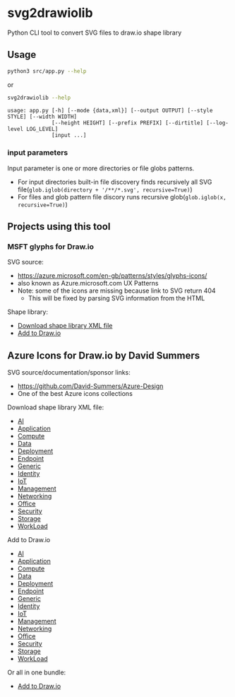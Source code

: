 # svg2drawiolib

Python CLI tool to convert SVG files to draw.io shape library

## Usage

```bash
python3 src/app.py --help
```

or

```bash
svg2drawiolib --help
```

```text
usage: app.py [-h] [--mode {data,xml}] [--output OUTPUT] [--style STYLE] [--width WIDTH]
              [--height HEIGHT] [--prefix PREFIX] [--dirtitle] [--log-level LOG_LEVEL]
              [input ...]
```

### input parameters

Input parameter is one or more directories or file globs patterns.

* For input directories built-in file discovery finds recursively all SVG file(`glob.iglob(directory + '/**/*.svg', recursive=True)`)
* For files and glob pattern file discory runs recursive glob(`glob.iglob(x, recursive=True)`)

## Projects using this tool

### MSFT glyphs for Draw.io

SVG source:

* <https://azure.microsoft.com/en-gb/patterns/styles/glyphs-icons/>
* also known as Azure.microsoft.com UX Patterns
* Note: some of the icons are missing because link to SVG return 404
  * This will be fixed by parsing SVG information from the HTML

Shape library:

* [Download shape library XML file](https://raw.githubusercontent.com/jikuja/drawio-icons-msft-sundog/master/MSFT-bluedog.xml)
* [Add to Draw.io](https://app.diagrams.net/?splash=0&clibs=Uhttps%3A%2F%2Fraw.githubusercontent.com%2Fjikuja%2Fdrawio-icons-msft-sundog%2Fmaster%2FMSFT-bluedog.xml)

## Azure Icons for Draw.io by David Summers

SVG source/documentation/sponsor links:

* <https://github.com/David-Summers/Azure-Design>
* One of the best Azure icons collections

Download shape library XML file:

* [AI](https://github.com/jikuja/drawio-icons-DS-Azure-Design/raw/master/DS-AI.xml)
* [Application](https://github.com/jikuja/drawio-icons-DS-Azure-Design/raw/master/DS-Application.xml)
* [Compute](https://github.com/jikuja/drawio-icons-DS-Azure-Design/raw/master/DS-Compute.xml)
* [Data](https://github.com/jikuja/drawio-icons-DS-Azure-Design/raw/master/DS-Data.xml)
* [Deployment](https://github.com/jikuja/drawio-icons-DS-Azure-Design/raw/master/DS-Deployment.xml)
* [Endpoint](https://github.com/jikuja/drawio-icons-DS-Azure-Design/raw/master/DS-Endpoint.xml)
* [Generic](https://github.com/jikuja/drawio-icons-DS-Azure-Design/raw/master/DS-Generic.xml)
* [Identity](https://github.com/jikuja/drawio-icons-DS-Azure-Design/raw/master/DS-Identity.xml)
* [IoT](https://github.com/jikuja/drawio-icons-DS-Azure-Design/raw/master/DS-IoT.xml)
* [Management](https://github.com/jikuja/drawio-icons-DS-Azure-Design/raw/master/DS-Management.xml)
* [Networking](https://github.com/jikuja/drawio-icons-DS-Azure-Design/raw/master/DS-Networking.xml)
* [Office](https://github.com/jikuja/drawio-icons-DS-Azure-Design/raw/master/DS-Office.xml)
* [Security](https://github.com/jikuja/drawio-icons-DS-Azure-Design/raw/master/DS-Security.xml)
* [Storage](https://github.com/jikuja/drawio-icons-DS-Azure-Design/raw/master/DS-Storage.xml)
* [WorkLoad](https://github.com/jikuja/drawio-icons-DS-Azure-Design/raw/master/DS-WorkLoad.xml)

Add to Draw.io

* [AI](https://app.diagrams.net/?splash=0&clibs=Uhttps%3A%2F%2Fgithub.com%2Fjikuja%2Fdrawio-icons-DS-Azure-Design%2Fraw%2Fmaster%2FDS-AI.xml)
* [Application](https://app.diagrams.net/?splash=0&clibs=Uhttps%3A%2F%2Fgithub.com%2Fjikuja%2Fdrawio-icons-DS-Azure-Design%2Fraw%2Fmaster%2FDS-Application.xml)
* [Compute](https://app.diagrams.net/?splash=0&clibs=Uhttps%3A%2F%2Fgithub.com%2Fjikuja%2Fdrawio-icons-DS-Azure-Design%2Fraw%2Fmaster%2FDS-Compute.xml)
* [Data](https://app.diagrams.net/?splash=0&clibs=Uhttps%3A%2F%2Fgithub.com%2Fjikuja%2Fdrawio-icons-DS-Azure-Design%2Fraw%2Fmaster%2FDS-Data.xml)
* [Deployment](https://app.diagrams.net/?splash=0&clibs=Uhttps%3A%2F%2Fgithub.com%2Fjikuja%2Fdrawio-icons-DS-Azure-Design%2Fraw%2Fmaster%2FDS-Deployment.xml)
* [Endpoint](https://app.diagrams.net/?splash=0&clibs=Uhttps%3A%2F%2Fgithub.com%2Fjikuja%2Fdrawio-icons-DS-Azure-Design%2Fraw%2Fmaster%2FDS-Endpoint.xml)
* [Generic](https://app.diagrams.net/?splash=0&clibs=Uhttps%3A%2F%2Fgithub.com%2Fjikuja%2Fdrawio-icons-DS-Azure-Design%2Fraw%2Fmaster%2FDS-Generic.xml)
* [Identity](https://app.diagrams.net/?splash=0&clibs=Uhttps%3A%2F%2Fgithub.com%2Fjikuja%2Fdrawio-icons-DS-Azure-Design%2Fraw%2Fmaster%2FDS-Identity.xml)
* [IoT](https://app.diagrams.net/?splash=0&clibs=Uhttps%3A%2F%2Fgithub.com%2Fjikuja%2Fdrawio-icons-DS-Azure-Design%2Fraw%2Fmaster%2FDS-IoT.xml)
* [Management](https://app.diagrams.net/?splash=0&clibs=Uhttps%3A%2F%2Fgithub.com%2Fjikuja%2Fdrawio-icons-DS-Azure-Design%2Fraw%2Fmaster%2FDS-Management.xml)
* [Networking](https://app.diagrams.net/?splash=0&clibs=Uhttps%3A%2F%2Fgithub.com%2Fjikuja%2Fdrawio-icons-DS-Azure-Design%2Fraw%2Fmaster%2FDS-Networking.xml)
* [Office](https://app.diagrams.net/?splash=0&clibs=Uhttps%3A%2F%2Fgithub.com%2Fjikuja%2Fdrawio-icons-DS-Azure-Design%2Fraw%2Fmaster%2FDS-Office.xml)
* [Security](https://app.diagrams.net/?splash=0&clibs=Uhttps%3A%2F%2Fgithub.com%2Fjikuja%2Fdrawio-icons-DS-Azure-Design%2Fraw%2Fmaster%2FDS-Security.xml)
* [Storage](https://app.diagrams.net/?splash=0&clibs=Uhttps%3A%2F%2Fgithub.com%2Fjikuja%2Fdrawio-icons-DS-Azure-Design%2Fraw%2Fmaster%2FDS-Storage.xml)
* [WorkLoad](https://app.diagrams.net/?splash=0&clibs=Uhttps%3A%2F%2Fgithub.com%2Fjikuja%2Fdrawio-icons-DS-Azure-Design%2Fraw%2Fmaster%2FDS-WorkLoad.xml)

Or all in one bundle:

* [Add to Draw.io](https://app.diagrams.net/?splash=0&clibs=;Uhttps%3A%2F%2Fgithub.com%2Fjikuja%2Fdrawio-icons-DS-Azure-Design%2Fraw%2Fmaster%2FDS-AI.xml;Uhttps%3A%2F%2Fgithub.com%2Fjikuja%2Fdrawio-icons-DS-Azure-Design%2Fraw%2Fmaster%2FDS-Application.xml;Uhttps%3A%2F%2Fgithub.com%2Fjikuja%2Fdrawio-icons-DS-Azure-Design%2Fraw%2Fmaster%2FDS-Compute.xml;Uhttps%3A%2F%2Fgithub.com%2Fjikuja%2Fdrawio-icons-DS-Azure-Design%2Fraw%2Fmaster%2FDS-Data.xml;Uhttps%3A%2F%2Fgithub.com%2Fjikuja%2Fdrawio-icons-DS-Azure-Design%2Fraw%2Fmaster%2FDS-Deployment.xml;Uhttps%3A%2F%2Fgithub.com%2Fjikuja%2Fdrawio-icons-DS-Azure-Design%2Fraw%2Fmaster%2FDS-Endpoint.xml;Uhttps%3A%2F%2Fgithub.com%2Fjikuja%2Fdrawio-icons-DS-Azure-Design%2Fraw%2Fmaster%2FDS-Generic.xml;Uhttps%3A%2F%2Fgithub.com%2Fjikuja%2Fdrawio-icons-DS-Azure-Design%2Fraw%2Fmaster%2FDS-Identity.xml;Uhttps%3A%2F%2Fgithub.com%2Fjikuja%2Fdrawio-icons-DS-Azure-Design%2Fraw%2Fmaster%2FDS-IoT.xml;Uhttps%3A%2F%2Fgithub.com%2Fjikuja%2Fdrawio-icons-DS-Azure-Design%2Fraw%2Fmaster%2FDS-Management.xml;Uhttps%3A%2F%2Fgithub.com%2Fjikuja%2Fdrawio-icons-DS-Azure-Design%2Fraw%2Fmaster%2FDS-Networking.xml;Uhttps%3A%2F%2Fgithub.com%2Fjikuja%2Fdrawio-icons-DS-Azure-Design%2Fraw%2Fmaster%2FDS-Office.xml;Uhttps%3A%2F%2Fgithub.com%2Fjikuja%2Fdrawio-icons-DS-Azure-Design%2Fraw%2Fmaster%2FDS-Security.xml;Uhttps%3A%2F%2Fgithub.com%2Fjikuja%2Fdrawio-icons-DS-Azure-Design%2Fraw%2Fmaster%2FDS-Storage.xml;Uhttps%3A%2F%2Fgithub.com%2Fjikuja%2Fdrawio-icons-DS-Azure-Design%2Fraw%2Fmaster%2FDS-WorkLoad.xml)
